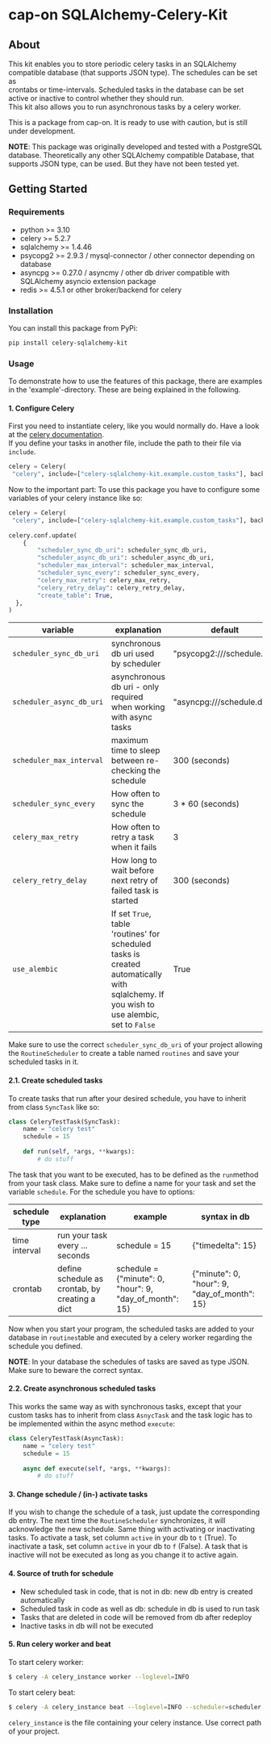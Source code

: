 
# cap-on SQLAlchemy-Celery-Kit  
  
## About  
This kit enables you to store periodic celery tasks in an SQLAlchemy compatible database (that supports JSON type). The schedules can be set as  
crontabs or time-intervals. Scheduled tasks in the database can be set active or inactive to control whether they should run.   
This kit also allows you to run asynchronous tasks by a celery worker.   
  
This is a package from cap-on. It is ready to use with caution, but is still under development.   

**NOTE**: This package was originally developed and tested with a PostgreSQL database. Theoretically any other SQLAlchemy compatible Database, that supports JSON type, can be used. But they have not been tested yet.
  
  
## Getting Started  
### Requirements  
- python >= 3.10  
- celery >= 5.2.7  
- sqlalchemy >= 1.4.46  
- psycopg2 >= 2.9.3 / mysql-connector / other connector depending on database
- asyncpg >= 0.27.0 / asyncmy / other db driver compatible with SQLAlchemy asyncio extension package
- redis >= 4.5.1 or other broker/backend for celery
  
### Installation  
You can install this package from PyPi:  
  
```bash  
pip install celery-sqlalchemy-kit
```  
  
### Usage  
To demonstrate how to use the features of this package, there are examples in the 'example'-directory. These are being explained in the following.  
  
#### 1. Configure Celery  
  
First you need to instantiate celery, like you would normally do. Have a look at the [celery documentation](https://docs.celeryq.dev/en/stable/#).  
If you define your tasks in another file, include the path to their file via `include`.  
```python  
celery = Celery(  
 "celery", include=["celery-sqlalchemy-kit.example.custom_tasks"], backend=result_backend, broker=broker_url)  
```  
  
Now to the important part: To use this package you have to configure some variables of your celery instance like so:  
  
```python  
celery = Celery(  
 "celery", include=["celery-sqlalchemy-kit.example.custom_tasks"], backend=result_backend, broker=broker_url)  
  
celery.conf.update(  
    {  
        "scheduler_sync_db_uri": scheduler_sync_db_uri,  
        "scheduler_async_db_uri": scheduler_async_db_uri,  
        "scheduler_max_interval": scheduler_max_interval,  
        "scheduler_sync_every": scheduler_sync_every,  
        "celery_max_retry": celery_max_retry,  
        "celery_retry_delay": celery_retry_delay,  
        "create_table": True,  
  },  
)
```

|variable                | explanation                                                                                                                              | default	                  |
|----------------|------------------------------------------------------------------------------------------------------------------------------------------|---------------------------|
|`scheduler_sync_db_uri`| synchronous db uri used by scheduler                                                                                                     | "psycopg2:///schedule.db" |
|`scheduler_async_db_uri`          | asynchronous db uri - only required when working with async tasks                                                                        | "asyncpg:///schedule.db"  |
|`scheduler_max_interval`                    | maximum time to sleep between re-checking the schedule                                                                                   | 300 (seconds)             |
|`scheduler_sync_every`                    | How often to sync the schedule                                                                                                           | 3 * 60 (seconds)          |
|`celery_max_retry`                    | How often to retry a task when it fails                                                                                                  | 3                         |
|`celery_retry_delay`                    | How long to wait before next retry of failed task is started                                                                             | 300 (seconds)             |
|`use_alembic`                    | If set `True`, table 'routines' for scheduled tasks is created automatically with sqlalchemy. If you wish to use alembic, set to `False` | True                      |

Make sure to use the correct `scheduler_sync_db_uri` of your project allowing the `RoutineScheduler` to create a table named `routines` and save your scheduled tasks in it.

#### 2.1. Create scheduled tasks
To create tasks that run after your desired schedule, you have to inherit from class `SyncTask` like so:

```python  
class CeleryTestTask(SyncTask):  
    name = "celery test"  
	schedule = 15   
  
    def run(self, *args, **kwargs):  
        # do stuff

```  

The task that you want to be executed, has to be defined as the `run`method from your task class. Make sure to define a name for your task and set the variable `schedule`. For the schedule you have to options:

|schedule type                |explanation                          |example	                         |syntax in db	                         |
|----------------|-------------------------------|-----------------------------|-----------------------------|
|time interval|run your task every ... seconds           |schedule = 15          |{"timedelta": 15}|
|crontab          |define schedule as crontab, by creating a dict        |schedule = {"minute": 0, "hour": 9, "day_of_month": 15} | {"minute": 0, "hour": 9, "day_of_month": 15} |

Now when you start your program, the scheduled tasks are added to your database in `routines`table and executed by a celery worker regarding the schedule you defined.

**NOTE**: In your database the schedules of tasks are saved as type JSON. Make sure to beware the correct syntax.




#### 2.2. Create asynchronous scheduled tasks

This works the same way as with synchronous tasks, except that your custom tasks has to inherit from class `AsnycTask` and the task logic has to be implemented within the async method `execute`:

```python  
class CeleryTestTask(AsyncTask):  
    name = "celery test"  
	schedule = 15   
  
    async def execute(self, *args, **kwargs):  
        # do stuff

```  

#### 3. Change schedule / (in-) activate tasks

If you wish to change the schedule of a task, just update the corresponding db entry. The next time the `RoutineScheduler` synchronizes, it will acknowledge the new schedule. 
Same thing with activating or inactivating tasks. To activate a task, set column `active` in your db to `t` (True). To inactivate a task, set column `active` in your db to `f` (False).  A task that is inactive will not be executed as long as you change it to active again.


#### 4. Source of truth for schedule
- New scheduled task in code, that is not in db: new db entry is created automatically
- Scheduled task in code as well as db: schedule in db is used to run task
- Tasks that are deleted in code will be removed from db after redeploy
- Inactive tasks in db will not be executed


#### 5. Run celery worker and beat
To start celery worker:
```bash
$ celery -A celery_instance worker --loglevel=INFO
```

To start celery beat:
```bash
$ celery -A celery_instance beat --loglevel=INFO --scheduler=scheduler.RoutineScheduler
```

`celery_instance` is the file containing your celery instance. Use correct path of your project.